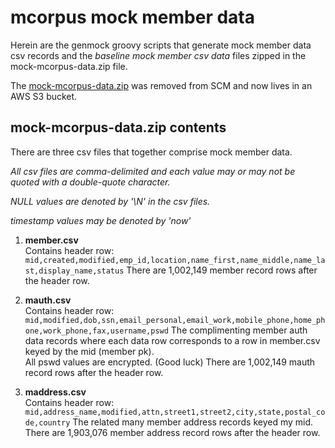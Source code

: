 # mcorpus mock member data
Herein are the genmock groovy scripts that generate mock member data csv records
and the *baseline mock member csv data* files zipped in the mock-mcorpus-data.zip file.

The [mock-mcorpus-data.zip](https://mcorpus-db-data-bucket.s3-us-west-2.amazonaws.com/mock-mcorpus-data.zip) was removed from SCM and now lives in an AWS S3 bucket.

## mock-mcorpus-data.zip contents
There are three csv files that together comprise mock member data.  

*All csv files are comma-delimited and each value may or may not be quoted with a double-quote character.*  

*NULL values are denoted by '\N' in the csv files.*  

*timestamp values may be denoted by 'now'*  

1. **member.csv**  
   Contains header row:  
   `mid,created,modified,emp_id,location,name_first,name_middle,name_last,display_name,status`
   There are 1,002,149 member record rows after the header row.  

2. **mauth.csv**  
   Contains header row:  
   `mid,modified,dob,ssn,email_personal,email_work,mobile_phone,home_phone,work_phone,fax,username,pswd`
   The complimenting member auth data records where each data row corresponds to a row in member.csv keyed by the mid (member pk).  
   All pswd values are encrypted.  (Good luck)
   There are 1,002,149 mauth record rows after the header row.  

3. **maddress.csv**  
   Contains header row:  
   `mid,address_name,modified,attn,street1,street2,city,state,postal_code,country`
   The related many member address records keyed my mid.  
   There are 1,903,076 member address record rows after the header row.  
